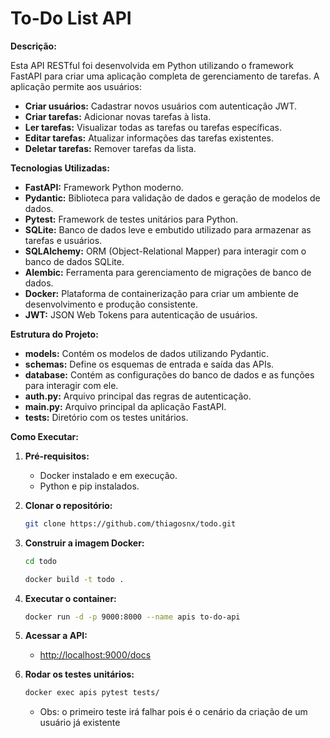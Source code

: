 # To-Do List API

**Descrição:**

Esta API RESTful foi desenvolvida em Python utilizando o framework FastAPI para criar uma aplicação completa de gerenciamento de tarefas. A aplicação permite aos usuários:

* **Criar usuários:** Cadastrar novos usuários com autenticação JWT.
* **Criar tarefas:** Adicionar novas tarefas à lista.
* **Ler tarefas:** Visualizar todas as tarefas ou tarefas específicas.
* **Editar tarefas:** Atualizar informações das tarefas existentes.
* **Deletar tarefas:** Remover tarefas da lista.

**Tecnologias Utilizadas:**

* **FastAPI:** Framework Python moderno.
* **Pydantic:** Biblioteca para validação de dados e geração de modelos de dados.
* **Pytest:** Framework de testes unitários para Python.
* **SQLite:** Banco de dados leve e embutido utilizado para armazenar as tarefas e usuários.
* **SQLAlchemy:** ORM (Object-Relational Mapper) para interagir com o banco de dados SQLite.
* **Alembic:** Ferramenta para gerenciamento de migrações de banco de dados.
* **Docker:** Plataforma de containerização para criar um ambiente de desenvolvimento e produção consistente.
* **JWT:** JSON Web Tokens para autenticação de usuários.

**Estrutura do Projeto:**

* **models:** Contém os modelos de dados utilizando Pydantic.
* **schemas:** Define os esquemas de entrada e saída das APIs.
* **database:** Contém as configurações do banco de dados e as funções para interagir com ele.
* **auth.py:** Arquivo principal das regras de autenticação.
* **main.py:** Arquivo principal da aplicação FastAPI.
* **tests:** Diretório com os testes unitários.

**Como Executar:**

1. **Pré-requisitos:**
   * Docker instalado e em execução.
   * Python e pip instalados.

2. **Clonar o repositório:**
   ```bash
   git clone https://github.com/thiagosnx/todo.git
   ```
3. **Construir a imagem Docker:**
    ```bash
    cd todo
    ```
    ```bash
    docker build -t todo .
     ```

4. **Executar o container:**
   ```bash
   docker run -d -p 9000:8000 --name apis to-do-api
   ```

5. **Acessar a API:**
   * [http://localhost:9000/docs](http://localhost:9000/docs)

6. **Rodar os testes unitários:**
    ```bash
   docker exec apis pytest tests/
    ```
    * Obs: o primeiro teste irá falhar pois é o cenário da criação de um usuário já existente
   
   